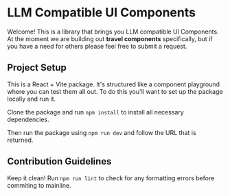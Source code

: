 # LLM Compatible UI Components 

Welcome! This is a library that brings you LLM compatible UI Components. 
At the moment we are building out **travel components** specifically, 
but if you have a need for others please feel free to submit a request. 

## Project Setup 
This is a React + Vite package. It's structured like a component 
playground where you can test them all out. 
To do this you'll want to set up the package locally and run it. 

Clone the package and run ``npm install`` to install all necessary 
dependencies. 

Then run the package using `npm run dev` and follow the URL that is returned.

## Contribution Guidelines 
Keep it clean! Run `npm run lint` to check for any formatting errors
before commiting to mainline.
